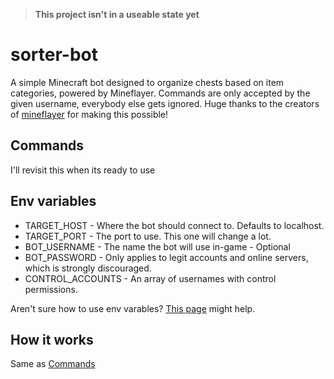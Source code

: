 > **This project isn't in a useable state yet**

# sorter-bot
A simple Minecraft bot designed to organize chests based on item categories, powered by Mineflayer. Commands are only accepted by the given username, everybody else gets ignored. Huge thanks to the creators of [mineflayer](https://github.com/PrismarineJS/mineflayer) for making this possible!

## Commands
I'll revisit this when its ready to use

## Env variables
- TARGET_HOST - Where the bot should connect to. Defaults to localhost.
- TARGET_PORT - The port to use. This one will change a lot.
- BOT_USERNAME - The name the bot will use in-game - Optional
- BOT_PASSWORD - Only applies to legit accounts and online servers, which is strongly discouraged.
- CONTROL_ACCOUNTS - An array of usernames with control permissions.

Aren't sure how to use env varables? [This page](https://codeburst.io/process-env-what-it-is-and-why-when-how-to-use-it-effectively-505d0b2831e7) might help.

## How it works
Same as [Commands](https://github.com/ALU52/sorter-bot#commands)
